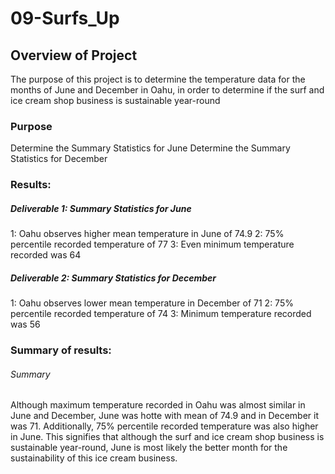 # 09-Surfs_Up

## Overview of Project
The purpose of this project is to determine the temperature data for the months of June and December in Oahu, in order to determine if the surf and ice cream shop business is sustainable year-round

### Purpose
 Determine the Summary Statistics for June
 Determine the Summary Statistics for December

### Results: 

##### Deliverable 1: Summary Statistics for June
  1: Oahu observes higher mean temperature in June of 74.9 
  2: 75% percentile recorded temperature of 77
  3: Even minimum temperature recorded was 64


##### Deliverable 2: Summary Statistics for December
  1: Oahu observes lower mean temperature in December of 71 
  2: 75% percentile recorded temperature of 74
  3: Minimum temperature recorded was 56

### Summary of results: 

###### Summary 
Although maximum temperature recorded in Oahu was almost similar in June and December, June was  hotte with mean of 74.9 and in December it was 71. Additionally, 75% percentile recorded temperature was also higher in June. This signifies that although the surf and ice cream shop business is sustainable year-round, June is most likely the better month for the sustainability of this ice cream business.
